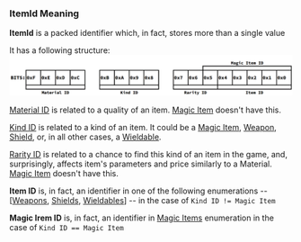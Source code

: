### ItemId Meaning

**ItemId** is a packed identifier which, in fact, stores more than a single value

It has a following structure:
![ItemId structure](./ItemId.gif)

[Material ID](../Enumerations/ALM/ItemMaterial.md) is related to a quality of an item. [Magic Item](../Enumerations/ALM/MagicItem.md) doesn't have this.

[Kind ID](../Enumerations/ALM/ItemKind.md) is related to a kind of an item. It could be a [Magic Item](../Enumerations/ALM/MagicItem.md), [Weapon](../Enumerations/ALM/WeaponItem.md), [Shield](../Enumerations/ALM/ShieldItem.md), or, in all other cases, a [Wieldable](../Enumerations/ALM/WieldableItem.md).

[Rarity ID](../Enumerations/ALM/ItemRarity.md) is related to a chance to find this kind of an item in the game, and, surprisingly, affects item's parameters and price similarly to a Material. [Magic Item](../Enumerations/ALM/MagicItem.md) doesn't have this.

**Item ID** is, in fact, an identifier in one of the following enumerations -- [[Weapons](../Enumerations/ALM/WeaponItem.md), [Shields](../Enumerations/ALM/ShieldItem.md), [Wieldables](../Enumerations/ALM/WieldableItem.md)] -- in the case of `Kind ID != Magic Item`

**Magic Irem ID** is, in fact, an identifier in [Magic Items](../Enumerations/ALM/MagicItem.md) enumeration in the case of `Kind ID == Magic Item`
